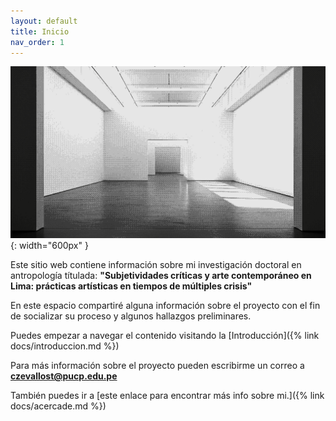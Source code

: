 ```yaml
---
layout: default
title: Inicio
nav_order: 1
---
```


![Galería](/assets/images/galeria.png){: width="600px" }

Este sitio web contiene información sobre mi investigación doctoral en antropología títulada: **"Subjetividades críticas y arte contemporáneo en Lima: prácticas artísticas en tiempos de múltiples crisis"** 

En este espacio compartiré alguna información sobre el proyecto con el fin de socializar su proceso y algunos hallazgos preliminares. 

Puedes empezar a navegar el contenido visitando la [Introducción]({% link docs/introduccion.md %})

Para más información sobre el proyecto pueden escribirme un correo a **czevallost@pucp.edu.pe**

También puedes ir a [este enlace para encontrar más info sobre mi.]({% link docs/acercade.md %})
